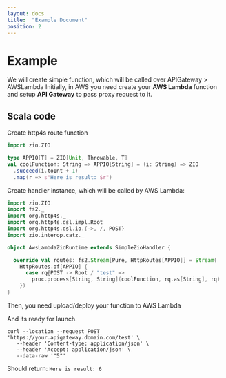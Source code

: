 ```yaml
---
layout: docs
title:  "Example Document"
position: 2
---
```


# Example

We will create simple function, which will be called over APIGateway > AWSLambda
Initially, in AWS you need create your **AWS Lambda** function and setup **API Gateway** to pass proxy request to it.

## Scala code

Create http4s route function
```scala mdoc:silent
import zio.ZIO

type APPIO[T] = ZIO[Unit, Throwable, T]
val coolFunction: String => APPIO[String] = (i: String) => ZIO
  .succeed(i.toInt + 1)
  .map(r => s"Here is result: $r")

```

Create handler instance, which will be called by AWS Lambda:
```scala mdoc:silent
import zio.ZIO
import fs2._
import org.http4s._
import org.http4s.dsl.impl.Root
import org.http4s.dsl.io.{->, /, POST}
import zio.interop.catz._

object AwsLambdaZioRuntime extends SimpleZioHandler {

  override val routes: fs2.Stream[Pure, HttpRoutes[APPIO]] = Stream(
    HttpRoutes.of[APPIO] {
      case rq@POST -> Root / "test" =>
        proc.process[String, String](coolFunction, rq.as[String], rq)
    })
}
```

Then, you need upload/deploy your function to AWS Lambda

And its ready for launch.
```curl
curl --location --request POST 'https://your.apigateway.domain.com/test' \
   --header 'Content-type: application/json' \
   --header 'Accept: application/json' \
   --data-raw '"5"'
```
Should return:
```Here is result: 6```
